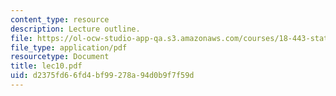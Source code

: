 ```yaml
---
content_type: resource
description: Lecture outline.
file: https://ol-ocw-studio-app-qa.s3.amazonaws.com/courses/18-443-statistics-for-applications-fall-2003/d2375fd66fd4bf99278a94d0b9f7f59d_lec10.pdf
file_type: application/pdf
resourcetype: Document
title: lec10.pdf
uid: d2375fd6-6fd4-bf99-278a-94d0b9f7f59d
---
```


